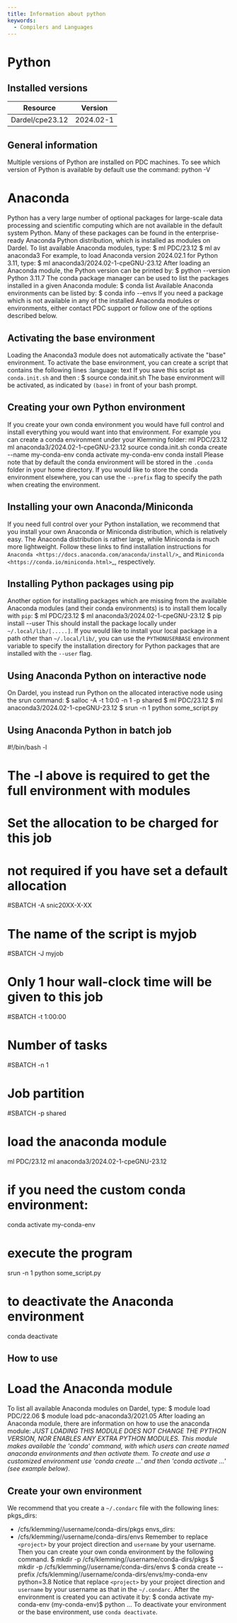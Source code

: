 ```yaml
---
title: Information about python
keywords:
  - Compilers and Languages
---
```

# Python

## Installed versions

| Resource | Version |
|---|---|
| Dardel/cpe23.12 | 2024.02-1 |

## General information

Multiple versions of Python are installed on PDC machines.
To see which version of Python is available by default use the command:
python -V

# Anaconda
Python has a very large number of optional packages for
large-scale data processing and scientific computing
which are not available in the default system Python.
Many of these packages can be found in the
enterprise-ready Anaconda Python distribution,
which is installed as modules on Dardel.
To list available Anaconda modules, type:
$ ml PDC/23.12
$ ml av anaconda3
For example, to load Anaconda version 2024.02.1 for Python 3.11, type:
$ ml anaconda3/2024.02-1-cpeGNU-23.12
After loading an Anaconda module, the Python version can be printed by:
$ python --version
Python 3.11.7
The conda package manager can be used to list the packages installed in a given Anaconda module:
$ conda list
Available Anaconda environments can be listed by:
$ conda info --envs
If you need a package which is not available in any of the installed Anaconda
modules or environments, either contact PDC support or follow one of the options described below.

## Activating the base environment
Loading the Anaconda3 module does not automatically activate the "base" environment.
To activate the base environment, you can create a script that contains the following
lines
:language: text
If you save this script as ``conda.init.sh`` and then :
$ source conda.init.sh
The base environment will be activated, as indicated by ``(base)`` in front of your
bash prompt.

## Creating your own Python environment
If you create your own conda environment you would have full control and
install everything you would want into that environment. For example
you can create a conda environment under your Klemming folder:
ml PDC/23.12
ml anaconda3/2024.02-1-cpeGNU-23.12
source conda.init.sh
conda create --name my-conda-env
conda activate my-conda-env
conda install <package-name>
Please note that by default the conda environment will be stored in the
``.conda`` folder in your home directory. If you would like to store the conda
environment elsewhere, you can use the ``--prefix`` flag to specify the path
when creating the environment.

## Installing your own Anaconda/Miniconda
If you need full control over your Python installation, we recommend that you
install your own Anaconda or Miniconda distribution, which is
relatively easy. The Anaconda
distribution is rather large, while Miniconda is much more lightweight.
Follow these links to find installation instructions for
`Anaconda <https://docs.anaconda.com/anaconda/install/>`_
and `Miniconda <https://conda.io/miniconda.html>`_, respectively.

## Installing Python packages using pip
Another option for installing packages which are missing from the available Anaconda
modules (and their conda environments) is to install them locally with `pip`:
$ ml PDC/23.12
$ ml anaconda3/2024.02-1-cpeGNU-23.12
$ pip install --user <package-name>
This should install the package locally under ``~/.local/lib/[.....]``.
If you would like to install your local package in a path other than ``~/.local/lib/``,
you can use the ``PYTHONUSERBASE`` environment variable to specify the installation directory
for Python packages that are installed with the ``--user`` flag.

## Using Anaconda Python on interactive node
On Dardel, you instead run Python on the allocated interactive node using
the srun command:
$ salloc -A <your-project-ID> -t 1:0:0 -n 1 -p shared
$ ml PDC/23.12
$ ml anaconda3/2024.02-1-cpeGNU-23.12
$ srun -n 1 python some_script.py

## Using Anaconda Python in batch job
#!/bin/bash -l
# The -l above is required to get the full environment with modules
# Set the allocation to be charged for this job
# not required if you have set a default allocation
#SBATCH -A snic20XX-X-XX
# The name of the script is myjob
#SBATCH -J myjob
# Only 1 hour wall-clock time will be given to this job
#SBATCH -t 1:00:00
# Number of tasks
#SBATCH -n 1
# Job partition
#SBATCH -p shared
# load the anaconda module
ml PDC/23.12
ml anaconda3/2024.02-1-cpeGNU-23.12
# if you need the custom conda environment:
conda activate my-conda-env
# execute the program
srun -n 1 python some_script.py
# to deactivate the Anaconda environment
conda deactivate

## How to use


# Load the Anaconda module
To list all available Anaconda modules on Dardel, type:
$ module load PDC/22.06
$ module load pdc-anaconda3/2021.05
After loading an Anaconda module, there are information on how to use the anaconda module:
*JUST LOADING THIS MODULE DOES *NOT* CHANGE THE PYTHON VERSION, NOR ENABLES
ANY EXTRA PYTHON MODULES. This module makes available the 'conda' command, with which users can create named anaconda environments and then activate them.
To create and use a customized environment use 'conda create ...' and
then 'conda activate ...' (see example below)*.

## Create your own environment
We recommend that you create a ``~/.condarc`` file with the following lines:
pkgs_dirs:
- /cfs/klemming/<project>/username/conda-dirs/pkgs
envs_dirs:
- /cfs/klemming/<project>/username/conda-dirs/envs
Remember to replace ``<project>`` by your project direction and ``username`` by your username.
Then you can create your own conda environment by the following command.
$ mkdir -p /cfs/klemming/<project>/username/conda-dirs/pkgs
$ mkdir -p /cfs/klemming/<project>/username/conda-dirs/envs
$ conda create --prefix /cfs/klemming/<project>/username/conda-dirs/envs/my-conda-env python=3.8
Notice that replace ``<project>`` by your project direction and ``username`` by your username as that in the ``~/.condarc``.
After the environment is created you can activate it by:
$ conda activate my-conda-env
(my-conda-env)$ python ...
To deactivate your environment or the base environment, use ``conda deactivate``.


